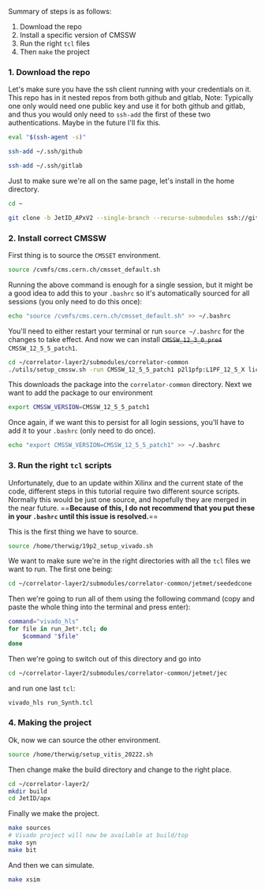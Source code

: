 Summary of steps is as follows:
1. Download the repo
2. Install a specific version of CMSSW
3. Run the right `tcl` files
4. Then `make` the project

### 1. Download the repo

Let's make sure you have the ssh client running with your credentials on it. This repo has in it nested repos from both github and gitlab,
Note: Typically one only would need one public key and use it for both github and gitlab, and thus you would only need to `ssh-add` the first of these two authentications. Maybe in the future I'll fix this.

```sh
eval "$(ssh-agent -s)"
```

```sh
ssh-add ~/.ssh/github
```

```bash
ssh-add ~/.ssh/gitlab
```

Just to make sure we're all on the same page, let's install in the home directory.

``` sh
cd ~
```

``` sh
git clone -b JetID_APxV2 --single-branch --recurse-submodules ssh://git@gitlab.cern.ch:7999/cms-cactus/phase2/firmware/correlator-layer2.git
```

### 2. Install correct CMSSW

First thing is to source the `CMSSET` environment.

```sh
source /cvmfs/cms.cern.ch/cmsset_default.sh
```

Running the above command is enough for a single session, but it might be a good idea to add this to your `.bashrc` so it's automatically sourced for all sessions (you only need to do this once):

``` sh
echo "source /cvmfs/cms.cern.ch/cmsset_default.sh" >> ~/.bashrc
```

You'll need to either restart your terminal or run `source ~/.bashrc` for the changes to take effect.
And now we can install ~~`CMSSW_12_3_0_pre4`~~ `CMSSW_12_5_5_patch1`.

```sh
cd ~/correlator-layer2/submodules/correlator-common
./utils/setup_cmssw.sh -run CMSSW_12_5_5_patch1 p2l1pfp:L1PF_12_5_X lict-125x-v1.15
```

This downloads the package into the `correlator-common` directory.
Next we want to add the package to our environment

```sh
export CMSSW_VERSION=CMSSW_12_5_5_patch1
```

Once again, if we want this to persist for all login sessions, you'll have to add it to your `.bashrc` (only need to do once).

``` sh
echo "export CMSSW_VERSION=CMSSW_12_5_5_patch1" >> ~/.bashrc
```

### 3. Run the right `tcl` scripts

Unfortunately, due to an update within Xilinx and the current state of the code, different steps in this tutorial require two different source scripts. Normally this would be just one source, and hopefully they are merged in the near future. 
==**Because of this, I do not recommend that you put these in your `.bashrc` until this issue is resolved.**==

This is the first thing we have to source.

```sh
source /home/therwig/19p2_setup_vivado.sh
```

We want to make sure we're in the right directories with all the `tcl` files we want to run. The first one being:

```sh
cd ~/correlator-layer2/submodules/correlator-common/jetmet/seededcone
```

Then we're going to run all of them using the following command (copy and paste the whole thing into the terminal and press enter):

``` sh
command="vivado_hls" 
for file in run_Jet*.tcl; do 
	$command "$file" 
done
```

Then we're going to switch out of this directory and go into 

``` sh
cd ~/correlator-layer2/submodules/correlator-common/jetmet/jec
```

and run one last `tcl`:

``` sh
vivado_hls run_Synth.tcl
```

### 4. Making the project

Ok, now we can source the other environment.

```sh
source /home/therwig/setup_vitis_20222.sh 
```

Then change make the build directory and change to the right place.

``` sh
cd ~/correlator-layer2/
mkdir build
cd JetID/apx
```

Finally we make the project.

``` sh
make sources
# Vivado project will now be available at build/top
make syn
make bit
```

And then we can simulate.

``` sh
make xsim
```



